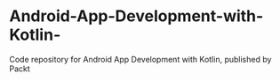 # Android-App-Development-with-Kotlin-
Code repository for Android App Development with Kotlin, published by Packt
